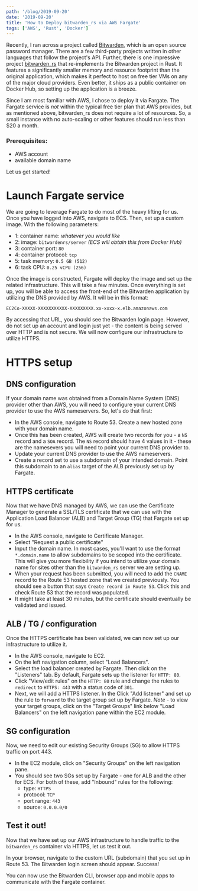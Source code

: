 ```yaml
---
path: '/blog/2019-09-20'
date: '2019-09-20'
title: 'How to Deploy bitwarden_rs via AWS Fargate'
tags: ['AWS', 'Rust', 'Docker']
---
```


Recently, I ran across a project called [Bitwarden](https://bitwarden.com/), which is an open source password manager. There are a few third-party projects written in other languages that follow the project's API. Further, there is one impressive project [bitwarden_rs](https://github.com/dani-garcia/bitwarden_rs) that re-implements the Bitwarden project in Rust. It features a significantly smaller memory and resource footprint than the original application, which makes it perfect to host on free tier VMs on any of the major cloud providers. Even better, it ships as a public container on Docker Hub, so setting up the application is a breeze.

Since I am most familiar with AWS, I chose to deploy it via Fargate. The Fargate service is _not_ within the typical free tier plan that AWS provides, but as mentioned above, bitwarden_rs does not require a lot of resources. So, a small instance with no auto-scaling or other features should run less than \$20 a month.

### Prerequisites:

- AWS account
- available domain name

Let us get started!

# Launch Fargate service

We are going to leverage Fargate to do most of the heavy lifting for us. Once you have logged into AWS, navigate to ECS. Then, set up a custom image. With the following parameters:

- 1: container name: _whatever you would like_
- 2: image: `bitwardenrs/server` _(ECS will obtain this from Docker Hub)_
- 3: container port: `80`
- 4: container protocol: `tcp`
- 5: task memory: `0.5 GB (512)`
- 6: task CPU: `0.25 vCPU (256)`

Once the image is constructed, Fargate will deploy the image and set up the related infrastructure. This will take a few minutes. Once everything is set up, you will be able to access the front-end of the Bitwarden application by utilizing the DNS provided by AWS. It will be in this format:

`EC2Co-XXXXX-XXXXXXXXXXX-XXXXXXXXX.xx-xxxx-x.elb.amazonaws.com`

By accessing that URL, you should see the Bitwarden login page. However, do not set up an account and login just yet - the content is being served over HTTP and is not secure. We will now configure our infrastructure to utilize HTTPS.

# HTTPS setup

## DNS configuration

If your domain name was obtained from a Domain Name System (DNS) provider other than AWS, you will need to configure your current DNS provider to use the AWS nameservers. So, let's do that first:

- In the AWS console, navigate to Route 53. Create a new hosted zone with your domain name.
- Once this has been created, AWS will create two records for you - a `NS` record and a `SOA` record. The `NS` record should have 4 values in it - these are the namesevers you will need to point your current DNS provider to.
- Update your current DNS provider to use the AWS nameservers.
- Create a record set to use a subdomain of your intended domain. Point this subdomain to an `alias` target of the ALB previously set up by Fargate.

## HTTPS certificate

Now that we have DNS managed by AWS, we can use the Certificate Manager to generate a SSL/TLS certificate that we can use with the Application Load Balancer (ALB) and Target Group (TG) that Fargate set up for us.

- In the AWS console, navigate to Certificate Manager.
- Select "Request a public certificate"
- Input the domain name. In most cases, you'll want to use the format `*.domain.name` to allow subdomains to be scoped into the certificate. This will give you more flexibility if you intend to utilize your domain name for sites other than the `bitwarden_rs` server we are setting up.
- When your request has been submitted, you will need to add the `CNAME` record to the Route 53 hosted zone that we created previously. You should see a button that says `Create record in Route 53`. Click this and check Route 53 that the record was populated.
- It might take at least 30 minutes, but the certificate should eventually be validated and issued.

## ALB / TG / configuration

Once the HTTPS certificate has been validated, we can now set up our infrastructure to utilize it.

- In the AWS console, navigate to EC2.
- On the left navigation column, select "Load Balancers".
- Select the load balancer created by Fargate. Then click on the "Listeners" tab. By default, Fargate sets up the listener for `HTTP: 80`.
- Click "View/edit rules" on the `HTTP: 80` rule and change the rules to `redirect` to `HTTPS: 443` with a status code of `301`.
- Next, we will add a HTTPS listener. In the Click "Add listener" and set up the rule to `forward` to the target group set up by Fargate. _Note_ - to view your target groups, click on the "Target Groups" link below "Load Balancers" on the left navigation pane within the EC2 module.

## SG configuration

Now, we need to edit our existing Security Groups (SG) to allow HTTPS traffic on port 443.

- In the EC2 module, click on "Security Groups" on the left navigation pane.
- You should see two SGs set up by Fargate - one for ALB and the other for ECS. For both of these, add "Inbound" rules for the following:
  - type: `HTTPS`
  - protocol: `TCP`
  - port range: `443`
  - source: `0.0.0.0/0`

## Test it out!

Now that we have set up our AWS infrastructure to handle traffic to the `bitwarden_rs` container via HTTPS, let us test it out.

In your browser, navigate to the custom URL (subdomain) that you set up in Route 53. The Bitwarden login screen should appear. Success!

You can now use the Bitwarden CLI, browser app and mobile apps to communicate with the Fargate container.
